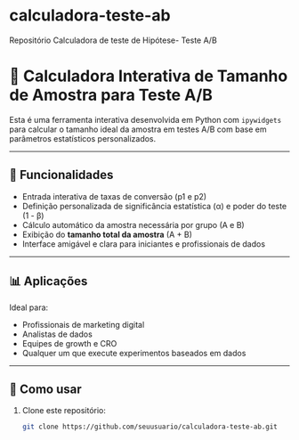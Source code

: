 # calculadora-teste-ab
Repositório Calculadora de teste de Hipótese- Teste A/B

# 🧪 Calculadora Interativa de Tamanho de Amostra para Teste A/B

Esta é uma ferramenta interativa desenvolvida em Python com `ipywidgets` para calcular o tamanho ideal da amostra em testes A/B com base em parâmetros estatísticos personalizados.

---

## 🚀 Funcionalidades

- Entrada interativa de taxas de conversão (p1 e p2)
- Definição personalizada de significância estatística (α) e poder do teste (1 - β)
- Cálculo automático da amostra necessária por grupo (A e B)
- Exibição do **tamanho total da amostra** (A + B)
- Interface amigável e clara para iniciantes e profissionais de dados

---

## 📊 Aplicações

Ideal para:
- Profissionais de marketing digital
- Analistas de dados
- Equipes de growth e CRO
- Qualquer um que execute experimentos baseados em dados

---

## 🧠 Como usar

1. Clone este repositório:
   ```bash
   git clone https://github.com/seuusuario/calculadora-teste-ab.git

